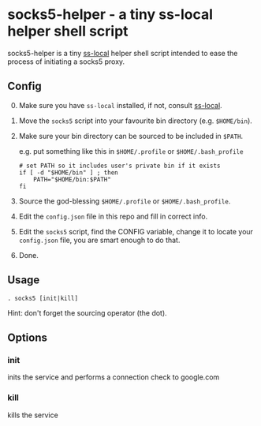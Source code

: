 socks5-helper - a tiny ss-local helper shell script
=========================================================

socks5-helper is a tiny [ss-local](https://github.com/shadowsocks/shadowsocks-libev) helper shell script
intended to ease the process of initiating a socks5 proxy.

## Config

0. Make sure you have `ss-local` installed, if not, consult [ss-local](https://github.com/shadowsocks/shadowsocks-libev).

1. Move the `socks5` script into your favourite bin directory (e.g. `$HOME/bin`).

2. Make sure your bin directory can be sourced to be included in `$PATH`.  

    e.g. put something like this in `$HOME/.profile` or `$HOME/.bash_profile`
    ```shell
    # set PATH so it includes user's private bin if it exists
    if [ -d "$HOME/bin" ] ; then
        PATH="$HOME/bin:$PATH"
    fi
    ```

3. Source the god-blessing `$HOME/.profile` or `$HOME/.bash_profile`.

4. Edit the `config.json` file in this repo and fill in correct info.

5. Edit the `socks5` script, find the CONFIG variable, change it to locate your `config.json` file, you are smart enough to do that.

6. Done.

## Usage

`. socks5 [init|kill]`  

Hint: don't forget the sourcing operator (the dot).

## Options

### init

inits the service and performs a connection check to google.com

### kill
kills the service

